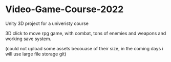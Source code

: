 # Video-Game-Course-2022

Unity 3D project for a univeristy course

3D click to move rpg game, with combat, tons of enemies and weapons and working save system.

(could not upload some assets becouase of their size, in the coming days i will use large file storage git)
